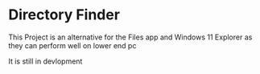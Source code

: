 # Directory Finder
This Project is an alternative for the Files app and Windows 11 Explorer as they can perform well on lower end pc


It is still in devlopment
